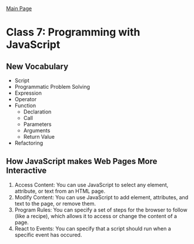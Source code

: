 [Main Page](README.md)

# Class 7: Programming with JavaScript

## New Vocabulary

- Script
- Programmatic Problem Solving
- Expression
- Operator
- Function
  - Declaration
  - Call
  - Parameters
  - Arguments
  - Return Value
- Refactoring

## How JavaScript makes Web Pages More Interactive

1. Access Content: You can use JavaScript to select any element, attribute, or text from an HTML page.
1. Modify Content: You can use JavaScript to add element, attributes, and text to the page, or remove them.
1. Program Rules: You can specify a set of steps for the browser to follow (like a recipe), which allows it to access or change the content of a page.
1. React to Events: You can specify that a script should run when a specific event has occured.